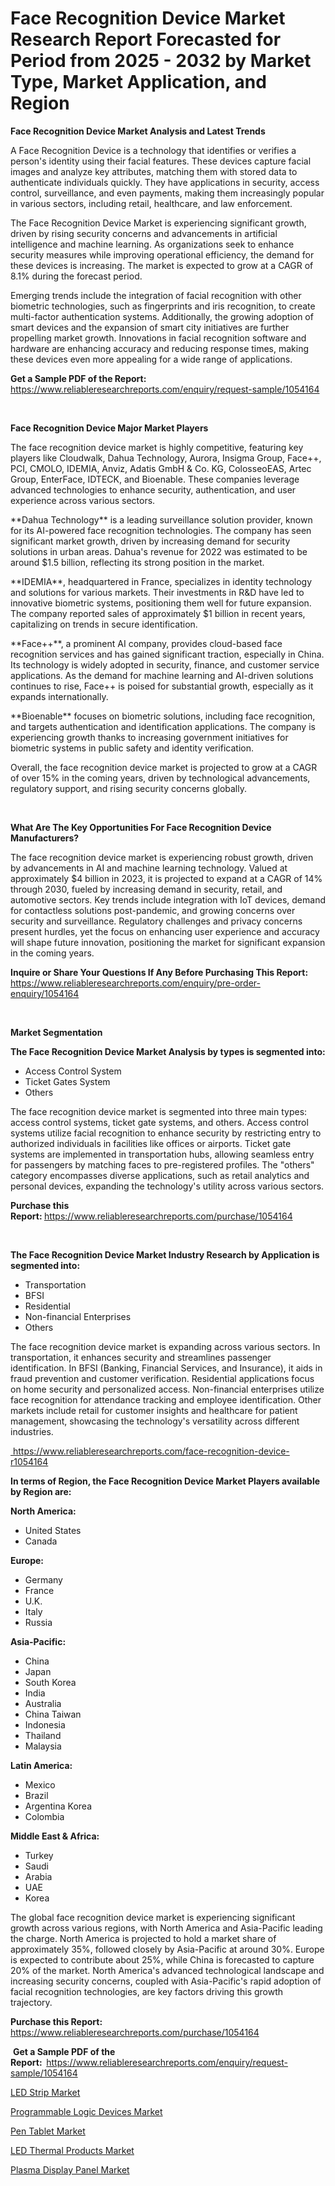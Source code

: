 <p><h1>Face Recognition Device Market Research Report Forecasted for Period from 2025 -  2032 by Market Type, Market Application, and Region</h1></p><p><strong>Face Recognition Device Market Analysis and Latest Trends</strong></p>
<p><p>A Face Recognition Device is a technology that identifies or verifies a person's identity using their facial features. These devices capture facial images and analyze key attributes, matching them with stored data to authenticate individuals quickly. They have applications in security, access control, surveillance, and even payments, making them increasingly popular in various sectors, including retail, healthcare, and law enforcement.</p><p>The Face Recognition Device Market is experiencing significant growth, driven by rising security concerns and advancements in artificial intelligence and machine learning. As organizations seek to enhance security measures while improving operational efficiency, the demand for these devices is increasing. The market is expected to grow at a CAGR of 8.1% during the forecast period. </p><p>Emerging trends include the integration of facial recognition with other biometric technologies, such as fingerprints and iris recognition, to create multi-factor authentication systems. Additionally, the growing adoption of smart devices and the expansion of smart city initiatives are further propelling market growth. Innovations in facial recognition software and hardware are enhancing accuracy and reducing response times, making these devices even more appealing for a wide range of applications.</p></p>
<p><strong>Get a Sample PDF of the Report:&nbsp;</strong> <a href="https://www.reliableresearchreports.com/enquiry/request-sample/1054164?utm_campaign=12&utm_medium=2&utm_source=Github&utm_content=ia&utm_term=10022025&utm_id=face-recognition-device">https://www.reliableresearchreports.com/enquiry/request-sample/1054164</a></p>
<p>&nbsp;</p>
<p><strong>Face Recognition Device Major Market Players</strong></p>
<p><p>The face recognition device market is highly competitive, featuring key players like Cloudwalk, Dahua Technology, Aurora, Insigma Group, Face++, PCI, CMOLO, IDEMIA, Anviz, Adatis GmbH & Co. KG, ColosseoEAS, Artec Group, EnterFace, IDTECK, and Bioenable. These companies leverage advanced technologies to enhance security, authentication, and user experience across various sectors.</p><p>**Dahua Technology** is a leading surveillance solution provider, known for its AI-powered face recognition technologies. The company has seen significant market growth, driven by increasing demand for security solutions in urban areas. Dahua's revenue for 2022 was estimated to be around $1.5 billion, reflecting its strong position in the market.</p><p>**IDEMIA**, headquartered in France, specializes in identity technology and solutions for various markets. Their investments in R&D have led to innovative biometric systems, positioning them well for future expansion. The company reported sales of approximately $1 billion in recent years, capitalizing on trends in secure identification.</p><p>**Face++**, a prominent AI company, provides cloud-based face recognition services and has gained significant traction, especially in China. Its technology is widely adopted in security, finance, and customer service applications. As the demand for machine learning and AI-driven solutions continues to rise, Face++ is poised for substantial growth, especially as it expands internationally.</p><p>**Bioenable** focuses on biometric solutions, including face recognition, and targets authentication and identification applications. The company is experiencing growth thanks to increasing government initiatives for biometric systems in public safety and identity verification.</p><p>Overall, the face recognition device market is projected to grow at a CAGR of over 15% in the coming years, driven by technological advancements, regulatory support, and rising security concerns globally.</p></p>
<p>&nbsp;</p>
<p><strong>What Are The Key Opportunities For Face Recognition Device Manufacturers?</strong></p>
<p><p>The face recognition device market is experiencing robust growth, driven by advancements in AI and machine learning technology. Valued at approximately $4 billion in 2023, it is projected to expand at a CAGR of 14% through 2030, fueled by increasing demand in security, retail, and automotive sectors. Key trends include integration with IoT devices, demand for contactless solutions post-pandemic, and growing concerns over security and surveillance. Regulatory challenges and privacy concerns present hurdles, yet the focus on enhancing user experience and accuracy will shape future innovation, positioning the market for significant expansion in the coming years.</p></p>
<p><strong>Inquire or Share Your Questions If Any Before Purchasing This Report:</strong> <a href="https://www.reliableresearchreports.com/enquiry/pre-order-enquiry/1054164?utm_campaign=12&utm_medium=2&utm_source=Github&utm_content=ia&utm_term=10022025&utm_id=face-recognition-device">https://www.reliableresearchreports.com/enquiry/pre-order-enquiry/1054164</a></p>
<p>&nbsp;</p>
<p><strong>Market Segmentation</strong></p>
<p><strong>The Face Recognition Device Market Analysis by types is segmented into:</strong></p>
<p><ul><li>Access Control System</li><li>Ticket Gates System</li><li>Others</li></ul></p>
<p><p>The face recognition device market is segmented into three main types: access control systems, ticket gate systems, and others. Access control systems utilize facial recognition to enhance security by restricting entry to authorized individuals in facilities like offices or airports. Ticket gate systems are implemented in transportation hubs, allowing seamless entry for passengers by matching faces to pre-registered profiles. The "others" category encompasses diverse applications, such as retail analytics and personal devices, expanding the technology's utility across various sectors.</p></p>
<p><strong>Purchase this Report:&nbsp;</strong><a href="https://www.reliableresearchreports.com/purchase/1054164?utm_campaign=12&utm_medium=2&utm_source=Github&utm_content=ia&utm_term=10022025&utm_id=face-recognition-device">https://www.reliableresearchreports.com/purchase/1054164</a></p>
<p>&nbsp;</p>
<p><strong>The Face Recognition Device Market Industry Research by Application is segmented into:</strong></p>
<p><ul><li>Transportation</li><li>BFSI</li><li>Residential</li><li>Non-financial Enterprises</li><li>Others</li></ul></p>
<p><p>The face recognition device market is expanding across various sectors. In transportation, it enhances security and streamlines passenger identification. In BFSI (Banking, Financial Services, and Insurance), it aids in fraud prevention and customer verification. Residential applications focus on home security and personalized access. Non-financial enterprises utilize face recognition for attendance tracking and employee identification. Other markets include retail for customer insights and healthcare for patient management, showcasing the technology's versatility across different industries.</p></p>
<p><a href="https://www.reliableresearchreports.com/face-recognition-device-r1054164?utm_campaign=12&utm_medium=2&utm_source=Github&utm_content=ia&utm_term=10022025&utm_id=face-recognition-device">&nbsp;https://www.reliableresearchreports.com/face-recognition-device-r1054164</a></p>
<p><strong>In terms of Region, the Face Recognition Device Market Players available by Region are:</strong></p>
<p>
    <p> <strong> North America: </strong>
        <ul>
            <li>United States</li>
            <li>Canada</li>
        </ul>
        </p> 
    <p> <strong> Europe: </strong>
        <ul>
            <li>Germany</li>
            <li>France</li>
            <li>U.K.</li>
            <li>Italy</li>
            <li>Russia</li>
        </ul>
        </p> 
    <p> <strong> Asia-Pacific: </strong>
        <ul>
            <li>China</li>
            <li>Japan</li>
            <li>South Korea</li>
            <li>India</li>
            <li>Australia</li>
            <li>China Taiwan</li>
            <li>Indonesia</li>
            <li>Thailand</li>
            <li>Malaysia</li>
        </ul>
        </p> 
    <p> <strong> Latin America: </strong>
        <ul>
            <li>Mexico</li>
            <li>Brazil</li>
            <li>Argentina Korea</li>
            <li>Colombia</li>
        </ul>
        </p> 
    <p> <strong> Middle East & Africa: </strong>
        <ul>
            <li>Turkey</li>
            <li>Saudi</li>
            <li>Arabia</li>
            <li>UAE</li>
            <li>Korea</li>
        </ul>
    </p>
    </p>
<p><p>The global face recognition device market is experiencing significant growth across various regions, with North America and Asia-Pacific leading the charge. North America is projected to hold a market share of approximately 35%, followed closely by Asia-Pacific at around 30%. Europe is expected to contribute about 25%, while China is forecasted to capture 20% of the market. North America's advanced technological landscape and increasing security concerns, coupled with Asia-Pacific's rapid adoption of facial recognition technologies, are key factors driving this growth trajectory.</p></p>
<p><strong>Purchase this Report: </strong><a href="https://www.reliableresearchreports.com/purchase/1054164?utm_campaign=12&utm_medium=2&utm_source=Github&utm_content=ia&utm_term=10022025&utm_id=face-recognition-device">https://www.reliableresearchreports.com/purchase/1054164</a></p>
<p>&nbsp;<strong>Get a Sample PDF of the Report:&nbsp;&nbsp;</strong><a href="https://www.reliableresearchreports.com/enquiry/request-sample/1054164?utm_campaign=12&utm_medium=2&utm_source=Github&utm_content=ia&utm_term=10022025&utm_id=face-recognition-device">https://www.reliableresearchreports.com/enquiry/request-sample/1054164</a></p>
<p><strong></strong></p>
<p><p><a href="https://github.com/mshiradeth/Market-Research-Report-List-1/blob/main/led-strip-market.md?utm_campaign=12&utm_medium=2&utm_source=Github&utm_content=ia&utm_term=10022025&utm_id=face-recognition-device">LED Strip Market</a></p><p><a href="https://github.com/katonmarti489/Market-Research-Report-List-1/blob/main/programmable-logic-devices-market.md?utm_campaign=12&utm_medium=2&utm_source=Github&utm_content=ia&utm_term=10022025&utm_id=face-recognition-device">Programmable Logic Devices Market</a></p><p><a href="https://github.com/rushanday/Market-Research-Report-List-1/blob/main/pen-tablet-market.md?utm_campaign=12&utm_medium=2&utm_source=Github&utm_content=ia&utm_term=10022025&utm_id=face-recognition-device">Pen Tablet Market</a></p><p><a href="https://github.com/sadithsondah72/Market-Research-Report-List-1/blob/main/led-thermal-products-market.md?utm_campaign=12&utm_medium=2&utm_source=Github&utm_content=ia&utm_term=10022025&utm_id=face-recognition-device">LED Thermal Products Market</a></p><p><a href="https://github.com/nemcemakoi/Market-Research-Report-List-1/blob/main/plasma-display-panel-market.md?utm_campaign=12&utm_medium=2&utm_source=Github&utm_content=ia&utm_term=10022025&utm_id=face-recognition-device">Plasma Display Panel Market</a></p></p>